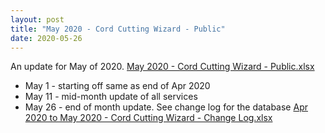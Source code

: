```yaml
---
layout: post
title: "May 2020 - Cord Cutting Wizard - Public"
date: 2020-05-26
---
```

<p>An update for May of 2020. <a href="/May 2020 - Cord Cutting Wizard - Public.xlsx">May 2020 - Cord Cutting Wizard - Public.xlsx</a>
  <p>
    <ul>
      <li>May 1 - starting off same as end of Apr 2020
      <li>May 11 - mid-month update of all services
      <li>May 26 - end of month update. See change log for the database <a href="/Apr 2020 to May 2020 - Cord Cutting Wizard - Change Log.xlsx">Apr 2020 to May 2020 - Cord Cutting Wizard - Change Log.xlsx</a>
